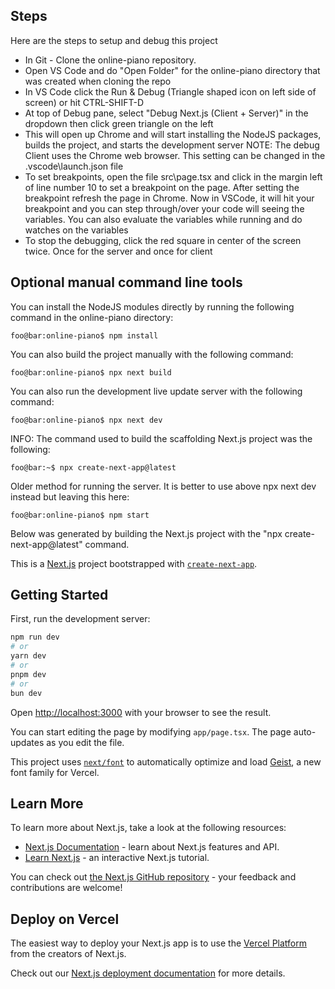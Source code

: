 ## Steps
Here are the steps to setup and debug this project

- In Git - Clone the online-piano repository.
- Open VS Code and do "Open Folder" for the online-piano directory that was created when cloning the repo
- In VS Code click the Run & Debug (Triangle shaped icon on left side of screen) or hit CTRL-SHIFT-D
- At top of Debug pane, select "Debug Next.js (Client + Server)" in the dropdown then click green 
  triangle on the left
- This will open up Chrome and will start installing the NodeJS packages, builds the project, and starts 
  the development server  NOTE: The debug Client uses the Chrome web browser.  This setting can be changed in the .vscode\launch.json file
- To set breakpoints, open the file src\page.tsx and click in the margin left of line number 10 to 
  set a breakpoint on the page.  After setting the breakpoint refresh the page in Chrome.  Now in VSCode, 
  it will hit your breakpoint and you can step through/over your code will seeing the variables.  You 
  can also evaluate the variables while running and do watches on the variables
- To stop the debugging, click the red square in center of the screen twice.  Once for the server and 
  once for client




## Optional manual command line tools

You can install the NodeJS modules directly by running the following command in the online-piano directory:

```console
foo@bar:online-piano$ npm install
```


You can also build the project manually with the following command:

```console
foo@bar:online-piano$ npx next build
```


You can also run the development live update server with the following command:

```console
foo@bar:online-piano$ npx next dev
```


INFO: The command used to build the scaffolding Next.js project was the following:

```console
foo@bar:~$ npx create-next-app@latest
```


Older method for running the server.  It is better to use above npx next dev instead but leaving this here:

```console
foo@bar:online-piano$ npm start
```








Below was generated by building the Next.js project with the "npx create-next-app@latest" command.

This is a [Next.js](https://nextjs.org) project bootstrapped with [`create-next-app`](https://nextjs.org/docs/app/api-reference/cli/create-next-app).

## Getting Started

First, run the development server:

```bash
npm run dev
# or
yarn dev
# or
pnpm dev
# or
bun dev
```

Open [http://localhost:3000](http://localhost:3000) with your browser to see the result.

You can start editing the page by modifying `app/page.tsx`. The page auto-updates as you edit the file.

This project uses [`next/font`](https://nextjs.org/docs/app/building-your-application/optimizing/fonts) to automatically optimize and load [Geist](https://vercel.com/font), a new font family for Vercel.

## Learn More

To learn more about Next.js, take a look at the following resources:

- [Next.js Documentation](https://nextjs.org/docs) - learn about Next.js features and API.
- [Learn Next.js](https://nextjs.org/learn) - an interactive Next.js tutorial.

You can check out [the Next.js GitHub repository](https://github.com/vercel/next.js) - your feedback and contributions are welcome!

## Deploy on Vercel

The easiest way to deploy your Next.js app is to use the [Vercel Platform](https://vercel.com/new?utm_medium=default-template&filter=next.js&utm_source=create-next-app&utm_campaign=create-next-app-readme) from the creators of Next.js.

Check out our [Next.js deployment documentation](https://nextjs.org/docs/app/building-your-application/deploying) for more details.
